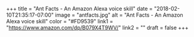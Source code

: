 +++
title = "Ant Facts - An Amazon Alexa voice skill"
date = "2018-02-10T21:35:17-07:00"
image = "antfacts.jpg"
alt = "Ant Facts - An Amazon Alexa voice skill"
color = "#FD9539"
link1 = "https://www.amazon.com/dp/B079X4T9WV/"
link2 = ""
draft = false
+++